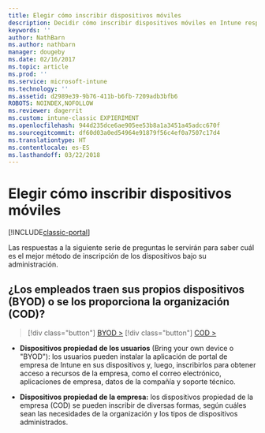 ```yaml
---
title: Elegir cómo inscribir dispositivos móviles
description: Decidir cómo inscribir dispositivos móviles en Intune respondiendo a unas preguntas sencillas
keywords: ''
author: NathBarn
ms.author: nathbarn
manager: dougeby
ms.date: 02/16/2017
ms.topic: article
ms.prod: ''
ms.service: microsoft-intune
ms.technology: ''
ms.assetid: d2989e39-9b76-411b-b6fb-7209adb3bfb6
ROBOTS: NOINDEX,NOFOLLOW
ms.reviewer: dagerrit
ms.custom: intune-classic EXPIERIMENT
ms.openlocfilehash: 944d235dce6ae905ee53b8a1a3451a45adcc670f
ms.sourcegitcommit: df60d03a0ed54964e91879f56c4ef0a7507c17d4
ms.translationtype: HT
ms.contentlocale: es-ES
ms.lasthandoff: 03/22/2018
---
```

# <a name="choose-how-to-enroll-mobile-devices"></a>Elegir cómo inscribir dispositivos móviles

[!INCLUDE[classic-portal](../includes/classic-portal.md)]

Las respuestas a la siguiente serie de preguntas le servirán para saber cuál es el mejor método de inscripción de los dispositivos bajo su administración.

## <a name="do-employees-bring-their-own-devices-byod-or-are-devices-provided-by-your-organization-cod"></a>**¿Los empleados traen sus propios dispositivos (BYOD) o se los proporciona la organización (COD)?**

> [!div class="button"]
[BYOD >](choose-how-to-enroll-devices2.md)
> [!div class="button"]
[COD >](choose-how-to-enroll-devices3.md)

- **Dispositivos propiedad de los usuarios** (Bring your own device o "BYOD"): los usuarios pueden instalar la aplicación de portal de empresa de Intune en sus dispositivos y, luego, inscribirlos para obtener acceso a recursos de la empresa, como el correo electrónico, aplicaciones de empresa, datos de la compañía y soporte técnico.  

- **Dispositivos propiedad de la empresa:** los dispositivos propiedad de la empresa (COD) se pueden inscribir de diversas formas, según cuáles sean las necesidades de la organización y los tipos de dispositivos administrados.
